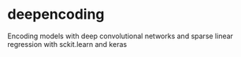 # deepencoding
Encoding models with deep convolutional networks and sparse linear regression with sckit.learn and keras
